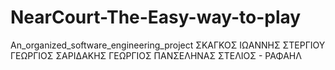 # NearCourt-The-Easy-way-to-play
An_organized_software_engineering_project
ΣΚΑΓΚΟΣ ΙΩΑΝΝΗΣ
ΣΤΕΡΓΙΟΥ ΓΕΩΡΓΙΟΣ
ΣΑΡΙΔΑΚΗΣ ΓΕΩΡΓΙΟΣ
ΠΑΝΣΕΛΗΝΑΣ ΣΤΕΛΙΟΣ - ΡΑΦΑΗΛ
